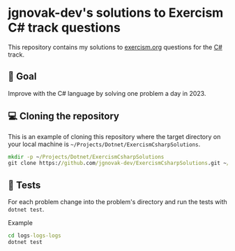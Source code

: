 # jgnovak-dev's solutions to Exercism C# track questions

This repository contains my solutions to [exercism.org](https://exercism.org) questions for the 
[C#](https://learn.microsoft.com/en-us/dotnet/csharp/) track.

## :rocket: Goal

Improve with the C# language by solving one problem a day in 2023. 

## :computer: Cloning the repository

This is an example of cloning this repository where the target directory on your local machine
is `~/Projects/Dotnet/ExercismCsharpSolutions`.

```cmd
mkdir -p ~/Projects/Dotnet/ExercismCsharpSolutions
git clone https://github.com/jgnovak-dev/ExercismCsharpSolutions.git ~/Projects/Dotnet/ExercismCsharpSolutions
```

## :test_tube: Tests

For each problem change into the problem's directory and run the tests with `dotnet test`.

Example

```cmd
cd logs-logs-logs
dotnet test
```
